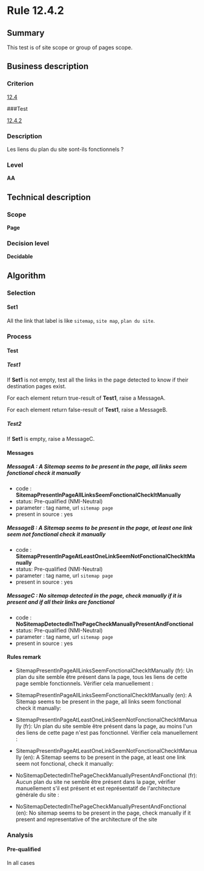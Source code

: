 # Rule 12.4.2

## Summary

This test is of site scope or group of pages scope. 

## Business description

### Criterion

[12.4](http://references.modernisation.gouv.fr/rgaa/criteres.html#crit-12-4)

###Test

[12.4.2](http://references.modernisation.gouv.fr/rgaa/criteres.html#test-12-4-2)

### Description

Les liens du plan du site sont-ils fonctionnels ?

### Level

**AA**

## Technical description

### Scope

**Page**

### Decision level

**Decidable**

## Algorithm

### Selection

#### Set1

All the link that label is like `sitemap`, `site map`, `plan du site`.

### Process

#### Test

##### Test1

If **Set1** is not empty, test all the links in the page detected to know if their destination pages exist. 

For each element return true-result of **Test1**, raise a MessageA.

For each element return false-result of **Test1**, raise a MessageB.

##### Test2

If **Set1** is empty, raise a MessageC.

#### Messages

##### MessageA : A Sitemap seems to be present in the page, all links seem fonctional check it manually

-    code : **SitemapPresentInPageAllLinksSeemFonctionalCheckItManually** 
-    status: Pre-qualified (NMI-Neutral)
-    parameter : tag name, url `sitemap page`
-    present in source : yes

##### MessageB : A Sitemap seems to be present in the page, at least one link seem not fonctional check it manually

-    code : **SitemapPresentInPageAtLeastOneLinkSeemNotFonctionalCheckItManually** 
-    status: Pre-qualified (NMI-Neutral)
-    parameter : tag name, url `sitemap page`
-    present in source : yes

##### MessageC : No sitemap detected in the page, check manually if it is present and if all their links are fonctional

-    code : **NoSitemapDetectedInThePageCheckManuallyPresentAndFonctional** 
-    status: Pre-qualified (NMI-Neutral)
-    parameter : tag name, url `sitemap page`
-    present in source : yes

#### Rules remark

 * SitemapPresentInPageAllLinksSeemFonctionalCheckItManually (fr): Un plan du site semble &ecirc;tre pr&eacute;sent dans la page, tous les liens de cette page semble fonctionnels. V&eacute;rifier cela manuellement :
 * SitemapPresentInPageAllLinksSeemFonctionalCheckItManually (en): A Sitemap seems to be present in the page, all links seem fonctional check it manually:

 * SitemapPresentInPageAtLeastOneLinkSeemNotFonctionalCheckItManually (fr): Un plan du site semble &ecirc;tre pr&eacute;sent dans la page, au moins l'un des liens de cette page n'est pas fonctionnel. V&eacute;rifier cela manuellement :
 * SitemapPresentInPageAtLeastOneLinkSeemNotFonctionalCheckItManually (en): A Sitemap seems to be present in the page, at least one link seem not fonctional, check it manually:

 * NoSitemapDetectedInThePageCheckManuallyPresentAndFonctional (fr): Aucun plan du site ne semble &ecirc;tre pr&eacute;sent dans la page, v&eacute;rifier manuellement s'il est pr&eacute;sent et est repr&eacute;sentatif de l'architecture g&eacute;n&eacute;rale du site : 
 * NoSitemapDetectedInThePageCheckManuallyPresentAndFonctional (en): No sitemap seems to be present in the page, check manually if it present and representative of the architecture of the site

### Analysis

#### Pre-qualified

In all cases
